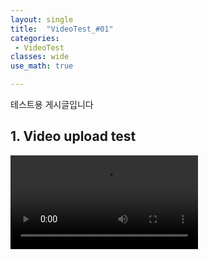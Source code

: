 ```yaml
---
layout: single
title:  "VideoTest_#01"
categories: 
 - VideoTest
classes: wide
use_math: true

---
```


테스트용 게시글입니다

## 1. Video upload test

<video src="https://user-images.githubusercontent.com/33462847/212952601-50a65d26-df15-4cbd-b04d-dc2e7f85f7d6.mp4" controls="controls"></video>

